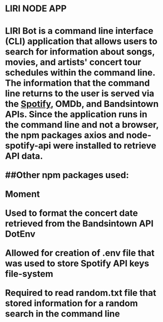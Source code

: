 <h1>LIRI NODE APP <h1>

LIRI Bot is a command line interface (CLI) application that allows users to search for information about songs, movies, and artists' concert tour schedules within the command line. The information that the command line returns to the user is served via the <span style="color:blue; font-weight:bold"><a href ="https://developer.spotify.com/documentation/web-api/">Spotify</span></a>, OMDb, and Bandsintown APIs. Since the application runs in the command line and not a browser, the npm packages axios and node-spotify-api were installed to retrieve API data.

##Other npm packages used:

Moment

Used to format the concert date retrieved from the Bandsintown API
DotEnv

Allowed for creation of .env file that was used to store Spotify API keys
file-system

Required to read random.txt file that stored information for a random search in the command line